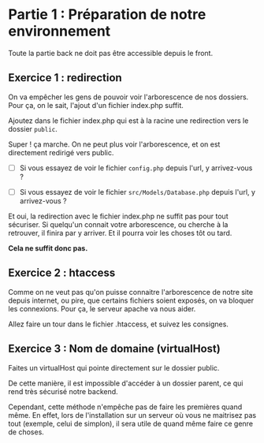 # Partie 1 : Préparation de notre environnement
Toute la partie back ne doit pas être accessible depuis le front. 

## Exercice 1 : redirection
On va empêcher les gens de pouvoir voir l'arborescence de nos dossiers. Pour ça, on le sait, l'ajout d'un fichier index.php suffit.

Ajoutez dans le fichier index.php qui est à la racine une redirection vers le dossier `public`.

Super ! ça marche. On ne peut plus voir l'arborescence, et on est directement redirigé vers public. 

  - [ ] Si vous essayez de voir le fichier `config.php` depuis l'url, y arrivez-vous ? 

- [ ] Si vous essayez de voir le fichier `src/Models/Database.php` depuis l'url, y arrivez-vous ?

Et oui, la redirection avec le fichier index.php ne suffit pas pour tout sécuriser. Si quelqu'un connait votre arborescence, ou cherche à la retrouver, il finira par y arriver. Et il pourra voir les choses tôt ou tard. 

**Cela ne suffit donc pas.**

## Exercice 2 : htaccess
Comme on ne veut pas qu'on puisse connaitre l'arborescence de notre site depuis internet, ou pire, que certains fichiers soient exposés, on va bloquer les connexions.
Pour ça, le serveur apache va nous aider.

Allez faire un tour dans le fichier .htaccess, et suivez les consignes.

## Exercice 3 : Nom de domaine (virtualHost)
Faites un virtualHost qui pointe directement sur le dossier public.

De cette manière, il est impossible d'accéder à un dossier parent, ce qui rend très sécurisé notre backend.

Cependant, cette méthode n'empêche pas de faire les premières quand même. En effet, lors de l'installation sur un serveur où vous ne maitrisez pas tout (exemple, celui de simplon), il sera utile de quand même faire ce genre de choses.